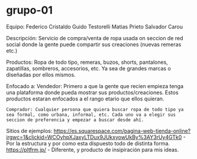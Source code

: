 # grupo-01
Equipo:
Federico Cristaldo
Guido Testorelli
Matias Prieto
Salvador Carou

Descripción: 
    Servicio de compra/venta de ropa usada
    on seccion de red social donde la gente puede compartir sus creaciones (nuevas remeras etc.)

Productos:
    Ropa de todo tipo, remeras, buzos, shorts, pantalones, zapatillas, sombreros, accesorios, etc.
    Ya sea de grandes marcas o diseñadas por ellos mismos.

Enfocado a:
    Vendedor: Primero a que la gente que recien empieza tenga una plataforma donde pueda mostrar sus productos/creaciones. Estos productos estaran enfocados a el rango etario que ellos quieran.

    Comprador: Cualquier persona que quiera buscar ropa de todo tipo ya sea formal, como urbana, informal, etc. Cada uno va a elegir sus seccion de preferencia y empezar a buscar desde ahí.
    
Sitios de ejemplos:
    https://es.squarespace.com/pagina-web-tienda-online?irgwc=1&clickid=WCOyhpXJaxyLTDux9JUkxyowUkBy%3AY3rUy4GTk0 - Por la estructura y por como esta dispuesto todo de distinta forma.
    https://pltfrm.jp/  - Diferente, y producto de insipiración para mis ideas.